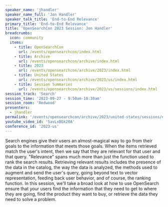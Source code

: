 ```yaml
---
speaker_name: 'jhandler'
speaker_name_full: 'Jon Handler'
speaker_talk_title: 'End-to-End Relevance'
primary_title: 'End-to-End Relevance'
title: 'OpenSearchCon 2023 Session: Jon Handler'
breadcrumbs:
  icon: community
  items:
    - title: OpenSearchCon
      url: /events/opensearchcon/index.html
    - title: Archive
      url: /events/opensearchcon/archive/index.html
    - title: 2023
      url: /events/opensearchcon/archive/2023/index.html
    - title: United States
      url: /events/opensearchcon/archive/2023/us/index.html
    - title: Session Summaries
      url: /events/opensearchcon/archive/2023/us/sessions/index.html
session_track: 'Search'
session_time: '2023-09-27 - 9:50am-10:30am'
session_room: 'Redwood'
presenters:
  - jhandler
permalink: '/events/opensearchcon/archive/2023/united-states/sessions/end-to-end-relevance.html'
youtube_video_id: 'SavLxBGk20A'
conference_id: '2023-us'
---
```


Search engines give their users an almost-magical way to go from their goals to the information that meets those goals. When the items retrieved match the user's intent, then we say that they are relevant for that user and that query. "Relevance" spans much more than just the function used to rank the search results. Retrieving relevant results includes the presence of the data in the catalog, the way the data is analyzed, the methods used to augment and send the user's query, going beyond text to vector representation, feeding back user behavior, and of course, the ranking function. In this session, we'll take a broad look at how to use OpenSearch ensure that your users find the information that they need to get to where they are going, find the product they want to buy, or retrieve the data they need to solve a problem.
